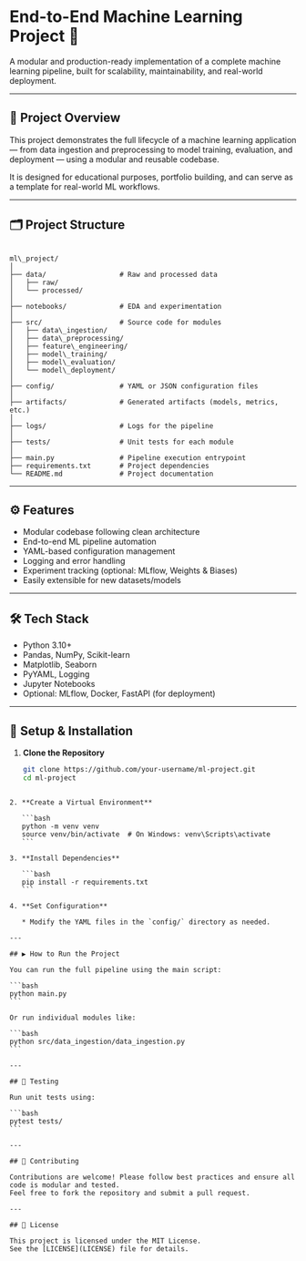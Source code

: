 
# End-to-End Machine Learning Project 🧠

A modular and production-ready implementation of a complete machine learning pipeline, built for scalability, maintainability, and real-world deployment.

---

## 🚀 Project Overview

This project demonstrates the full lifecycle of a machine learning application — from data ingestion and preprocessing to model training, evaluation, and deployment — using a modular and reusable codebase.

It is designed for educational purposes, portfolio building, and can serve as a template for real-world ML workflows.

---

## 🗂️ Project Structure

```

ml\_project/
│
├── data/                  # Raw and processed data
│   ├── raw/
│   └── processed/
│
├── notebooks/             # EDA and experimentation
│
├── src/                   # Source code for modules
│   ├── data\_ingestion/
│   ├── data\_preprocessing/
│   ├── feature\_engineering/
│   ├── model\_training/
│   ├── model\_evaluation/
│   └── model\_deployment/
│
├── config/                # YAML or JSON configuration files
│
├── artifacts/             # Generated artifacts (models, metrics, etc.)
│
├── logs/                  # Logs for the pipeline
│
├── tests/                 # Unit tests for each module
│
├── main.py                # Pipeline execution entrypoint
├── requirements.txt       # Project dependencies
└── README.md              # Project documentation

````

---

## ⚙️ Features

- Modular codebase following clean architecture
- End-to-end ML pipeline automation
- YAML-based configuration management
- Logging and error handling
- Experiment tracking (optional: MLflow, Weights & Biases)
- Easily extensible for new datasets/models

---

## 🛠️ Tech Stack

- Python 3.10+
- Pandas, NumPy, Scikit-learn
- Matplotlib, Seaborn
- PyYAML, Logging
- Jupyter Notebooks
- Optional: MLflow, Docker, FastAPI (for deployment)

---

## 🧪 Setup & Installation

1. **Clone the Repository**
   ```bash
   git clone https://github.com/your-username/ml-project.git
   cd ml-project
````

2. **Create a Virtual Environment**

   ```bash
   python -m venv venv
   source venv/bin/activate  # On Windows: venv\Scripts\activate
   ```

3. **Install Dependencies**

   ```bash
   pip install -r requirements.txt
   ```

4. **Set Configuration**

   * Modify the YAML files in the `config/` directory as needed.

---

## ▶️ How to Run the Project

You can run the full pipeline using the main script:

```bash
python main.py
```

Or run individual modules like:

```bash
python src/data_ingestion/data_ingestion.py
```

---

## 🧪 Testing

Run unit tests using:

```bash
pytest tests/
```

---

## 🤝 Contributing

Contributions are welcome! Please follow best practices and ensure all code is modular and tested.
Feel free to fork the repository and submit a pull request.

---

## 📄 License

This project is licensed under the MIT License.
See the [LICENSE](LICENSE) file for details.


